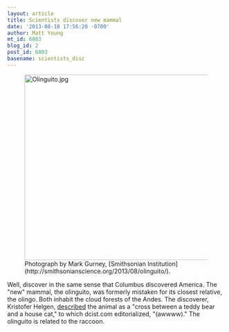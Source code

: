 ```yaml
---
layout: article
title: Scientists discover new mammal
date: '2013-08-18 17:56:20 -0700'
author: Matt Young
mt_id: 6803
blog_id: 2
post_id: 6803
basename: scientists_disc
---
```

<figure>
<img src="/PT/uploads/2013/Olinguito.jpg" alt="Olinguito.jpg" width="600" height="429" />
<figcaption markdown="span">
Photograph by Mark Gurney, [Smithsonian Institution](http://smithsonianscience.org/2013/08/olinguito/).

</figcaption>
</figure>


Well, discover in the same sense that Columbus discovered America. The "new" mammal, the olinguito, was formerly mistaken for its closest relative, the olingo. Both inhabit the cloud forests of the Andes.  The discoverer, Kristofer Helgen, [described](http://dcist.com/2013/08/smithsonian_announces_discovery_of.php) the animal as a "cross between a teddy bear and a house cat," to which dcist.com editorialized, "(awwww)." The olinguito is related to the raccoon.
